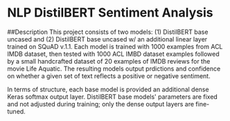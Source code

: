# NLP DistilBERT Sentiment Analysis

##Description
This project consists of two models: (1) DistilBERT base uncased and (2) DistilBERT base uncased  w/ an additional linear layer trained on SQuAD v.1.1. 
Each model is trained with 1000 examples from ACL IMDB dataset, then tested with 1000 ACL IMBD dataset examples followed by a small handcrafted dataset of 20 examples of 
IMDB reviews for the movie Life Aquatic. The resulting models output  prdictions and confidence on whether a given set of text reflects a positive or negative sentiment.

In terms of structure, each base model is provided an additional dense Keras softmax output layer. DistilBERT base models' parameters are fixed and not adjusted during 
training; only the dense output layers are fine-tuned. 

